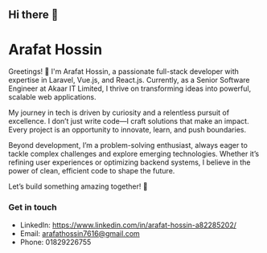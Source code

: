 ## Hi there 👋

# Arafat Hossin
Greetings! 👋 I'm Arafat Hossin, a passionate full-stack developer with expertise in Laravel, Vue.js, and React.js. Currently, as a Senior Software Engineer at Akaar IT Limited, I thrive on transforming ideas into powerful, scalable web applications.

My journey in tech is driven by curiosity and a relentless pursuit of excellence. I don’t just write code—I craft solutions that make an impact. Every project is an opportunity to innovate, learn, and push boundaries.

Beyond development, I’m a problem-solving enthusiast, always eager to tackle complex challenges and explore emerging technologies. Whether it’s refining user experiences or optimizing backend systems, I believe in the power of clean, efficient code to shape the future.

Let’s build something amazing together! 🚀

### Get in touch

- LinkedIn: https://www.linkedin.com/in/arafat-hossin-a82285202/
- Email: arafathossin7616@gmail.com
- Phone: 01829226755

